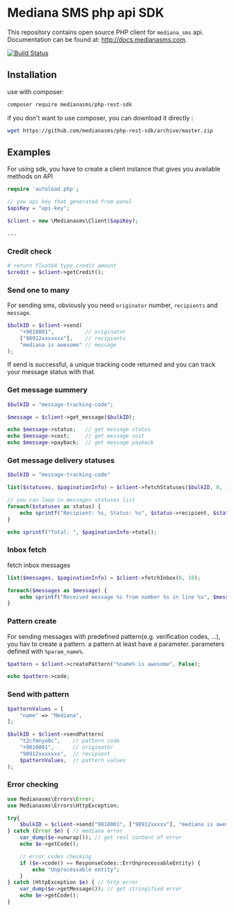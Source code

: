 # Mediana SMS php api SDK

This repository contains open source PHP client for `mediana_sms` api. Documentation can be found at: <http://docs.medianasms.com>.

[![Build Status](https://travis-ci.org/medianasms/php-rest-sdk.svg?branch=master)](https://travis-ci.org/medianasms/php-rest-sdk)

## Installation

use with composer:

```bash
composer require medianasms/php-rest-sdk
```

if you don't want to use composer, you can download it directly :

```bash
wget https://github.com/medianasms/php-rest-sdk/archive/master.zip
```

## Examples

For using sdk, you have to create a client instance that gives you available methods on API

```php
require 'autoload.php';

// you api key that generated from panel
$apiKey = "api-key";

$client = new \Medianasms\Client($apiKey);

...
```

### Credit check

```php
# return float64 type credit amount
$credit = $client->getCredit();

```

### Send one to many

For sending sms, obviously you need `originator` number, `recipients` and `message`.

```php
$bulkID = $client->send(
    "+9810001",          // originator
    ["98912xxxxxxx"],    // recipients
    "mediana is awesome" // message
);

```

If send is successful, a unique tracking code returned and you can track your message status with that.

### Get message summery

```php
$bulkID = "message-tracking-code";

$message = $client->get_message($bulkID);

echo $message->status;   // get message status
echo $message->cost;     // get message cost
echo $message->payback;  // get message payback
```

### Get message delivery statuses

```php
$bulkID = "message-tracking-code"

list($statuses, $paginationInfo) = $client->fetchStatuses($bulkID, 0, 10)

// you can loop in messages statuses list
foreach($statuses as status) {
    echo sprintf("Recipient: %s, Status: %s", $status->recipient, $status->status);
}

echo sprintf("Total: ", $paginationInfo->total);
```

### Inbox fetch

fetch inbox messages

```php
list($messages, $paginationInfo) = $client->fetchInbox(0, 10);

foreach($messages as $message) {
    echo sprintf("Received message %s from number %s in line %s", $message->message, $message->sender, $message->number);
}
```

### Pattern create

For sending messages with predefined pattern(e.g. verification codes, ...), you hav to create a pattern. a pattern at least have a parameter. parameters defined with `%param_name%`.

```php
$pattern = $client->createPattern("%name% is awesome", False);

echo $pattern->code;
```

### Send with pattern

```php
$patternValues = [
    "name" => "Mediana",
];

$bulkID = $client->sendPattern(
    "t2cfmnyo0c",    // pattern code
    "+9810001",      // originator
    "98912xxxxxxx",  // recipient
    $patternValues,  // pattern values
);
```

### Error checking

```php
use Medianasms\Errors\Error;
use Medianasms\Errors\HttpException;

try{
    $bulkID = $client->send("9810001", ["98912xxxxx"], "mediana is awesome");
} catch (Error $e) { // mediana error
    var_dump($e->unwrap()); // get real content of error
    echo $e->getCode();

    // error codes checking
    if ($e->code() == ResponseCodes::ErrUnprocessableEntity) {
        echo "Unprocessable entity";
    }
} catch (HttpException $e) { // http error
    var_dump($e->getMessage()); // get stringified error
    echo $e->getCode();
}
```
